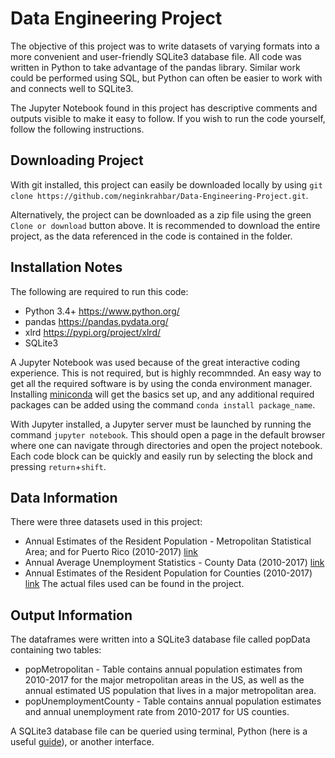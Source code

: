 # Data Engineering Project
The objective of this project was to write datasets of varying formats into a more convenient and user-friendly SQLite3 database file. All code was written in Python to take advantage of the pandas library. Similar work could be performed using SQL, but Python can often be easier to work with and connects well to SQLite3. 

The Jupyter Notebook found in this project has descriptive comments and outputs visible to make it easy to follow. If you wish to run the code yourself, follow the following instructions.

## Downloading Project
With git installed, this project can easily be downloaded locally by using
`git clone https://github.com/neginkrahbar/Data-Engineering-Project.git`.

Alternatively, the project can be downloaded as a zip file using the green `Clone or download` button above.
It is recommended to download the entire project, as the data referenced in the code is contained in the folder.

## Installation Notes
The following are required to run this code:
* Python 3.4+ https://www.python.org/
* pandas https://pandas.pydata.org/
* xlrd https://pypi.org/project/xlrd/
* SQLite3

A Jupyter Notebook was used because of the great interactive coding experience. This is not required, but is highly recommnded. An easy way to get all the required software is by using the conda environment manager. Installing [miniconda](https://conda.io/miniconda.html) will get the basics set up, and any additional required packages can be added using the command `conda install package_name`.

With Jupyter installed, a Jupyter server must be launched by running the command `jupyter notebook`. This should open a page in the default browser where one can navigate through directories and open the project notebook. Each code block can be quickly and easily run by selecting the block and pressing `return`+`shift`.

## Data Information
There were three datasets used in this project: 
* Annual Estimates of the Resident Population - Metropolitan Statistical Area; and for Puerto Rico (2010-2017) [link](https://www.census.gov/data/datasets/2017/demo/popest/total-metro-and-micro-statistical-areas.html)
* Annual Average Unemployment Statistics - County Data (2010-2017) [link](https://www.bls.gov/lau/#tables)
* Annual Estimates of the Resident Population for Counties (2010-2017) [link](https://www.census.gov/data/datasets/2017/demo/popest/counties-total.html)
The actual files used can be found in the project.

## Output Information
The dataframes were written into a SQLite3 database file called popData containing two tables: 
* popMetropolitan - Table contains annual population estimates from 2010-2017 for the major metropolitan areas in the US, as well as the annual estimated US population that lives in a major metropolitan area. 
* popUnemploymentCounty - Table contains annual population estimates and annual unemployment rate from 2010-2017 for US counties.

A SQLite3 database file can be queried using terminal, Python (here is a useful [guide](https://sebastianraschka.com/Articles/2014_sqlite_in_python_tutorial.html)), or another interface.
